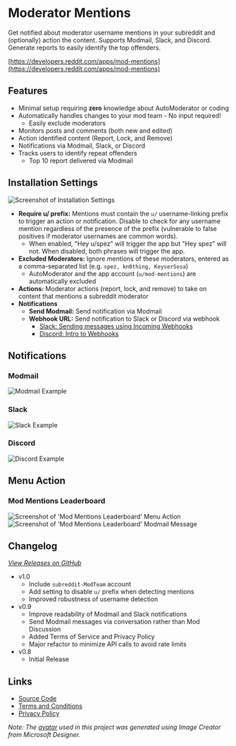 # Moderator Mentions

Get notified about moderator username mentions in your subreddit and (optionally) action the content. Supports Modmail, Slack, and Discord. Generate reports to easily identify the top offenders.

[https://developers.reddit.com/apps/mod-mentions](https://developers.reddit.com/apps/mod-mentions)

## Features

* Minimal setup requiring **zero** knowledge about AutoModerator or coding
* Automatically handles changes to your mod team - No input required!
  * Easily exclude moderators
* Monitors posts and comments (both new and edited)
* Action identified content (Report, Lock, and Remove)
* Notifications via Modmail, Slack, or Discord
* Tracks users to identify repeat offenders
  * Top 10 report delivered via Modmail

## Installation Settings

![Screenshot of Installation Settings](https://github.com/user-attachments/assets/8b881107-6179-49ce-afa1-9e41e20de2e6)

* **Require u/ prefix:** Mentions must contain the `u/` username-linking prefix to trigger an action or notification. Disable to check for any username mention regardless of the presence of the prefix (vulnerable to false positives if moderator usernames are common words).
  * When enabled, "Hey u/spez" will trigger the app but "Hey spez" will not. When disabled, both phrases will trigger the app.
* **Excluded Moderators:** Ignore mentions of these moderators, entered as a comma-separated list (e.g. `spez, kn0thing, KeyserSosa`)
  * AutoModerator and the app account (`u/mod-mentions`) are automatically excluded
* **Actions:** Moderator actions (report, lock, and remove) to take on content that mentions a subreddit moderator
* **Notifications**
  * **Send Modmail:** Send notification via Modmail
  * **Webhook URL:** Send notification to Slack or Discord via webhook
    * [Slack: Sending messages using Incoming Webhooks](https://api.slack.com/messaging/webhooks)
    * [Discord: Intro to Webhooks](https://support.discord.com/hc/en-us/articles/228383668-Intro-to-Webhooks)

## Notifications

### Modmail

![Modmail Example](https://github.com/shiruken/mod-mentions/assets/867617/bb89c958-2dad-4f3e-9945-d102ceb718a2)

### Slack

![Slack Example](https://github.com/shiruken/mod-mentions/assets/867617/327884e3-ca20-4f77-b5aa-47506a1c58dd)

### Discord

![Discord Example](https://github.com/shiruken/mod-mentions/assets/867617/337cee69-c9da-4e9b-b6b0-73eda2efe90f)

## Menu Action

### Mod Mentions Leaderboard

![Screenshot of 'Mod Mentions Leaderboard' Menu Action](https://github.com/user-attachments/assets/25da0405-eca7-4c1a-b9a4-4180a82472f8) ![Screenshot of 'Mod Mentions Leaderboard' Modmail Message](https://github.com/shiruken/mod-mentions/assets/867617/6ee19879-6882-419a-8750-9d8331e9995c)

## Changelog

*[View Releases on GitHub](https://github.com/shiruken/mod-mentions/releases)*

* v1.0
  * Include `subreddit-ModTeam` account
  * Add setting to disable `u/` prefix when detecting mentions
  * Improved robustness of username detection
* v0.9
  * Improve readability of Modmail and Slack notifications
  * Send Modmail messages via conversation rather than Mod Discussion
  * Added Terms of Service and Privacy Policy
  * Major refactor to minimize API calls to avoid rate limits
* v0.8
  * Initial Release

## Links

* [Source Code](https://github.com/shiruken/mod-mentions)
* [Terms and Conditions](https://github.com/shiruken/mod-mentions/blob/main/TERMS.md)
* [Privacy Policy](https://github.com/shiruken/mod-mentions/blob/main/PRIVACY.md)

*Note: The [avatar](https://raw.githubusercontent.com/shiruken/mod-mentions/main/assets/avatar.jpg) used in this project was generated using Image Creator from Microsoft Designer.*

